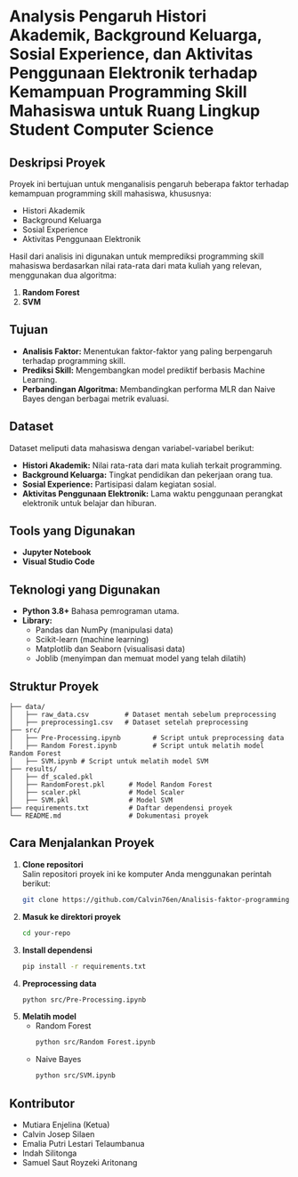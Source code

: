 # Analysis Pengaruh Histori Akademik, Background Keluarga, Sosial Experience, dan Aktivitas Penggunaan Elektronik terhadap Kemampuan Programming Skill Mahasiswa untuk Ruang Lingkup Student Computer Science

## Deskripsi Proyek
Proyek ini bertujuan untuk menganalisis pengaruh beberapa faktor terhadap kemampuan programming skill mahasiswa, khususnya:
- Histori Akademik
- Background Keluarga
- Sosial Experience
- Aktivitas Penggunaan Elektronik

Hasil dari analisis ini digunakan untuk memprediksi programming skill mahasiswa berdasarkan nilai rata-rata dari mata kuliah yang relevan, menggunakan dua algoritma:
1. **Random Forest**
2. **SVM**

## Tujuan
- **Analisis Faktor:** Menentukan faktor-faktor yang paling berpengaruh terhadap programming skill.
- **Prediksi Skill:** Mengembangkan model prediktif berbasis Machine Learning.
- **Perbandingan Algoritma:** Membandingkan performa MLR dan Naive Bayes dengan berbagai metrik evaluasi.

## Dataset
Dataset meliputi data mahasiswa dengan variabel-variabel berikut:
- **Histori Akademik:** Nilai rata-rata dari mata kuliah terkait programming.
- **Background Keluarga:** Tingkat pendidikan dan pekerjaan orang tua.
- **Sosial Experience:** Partisipasi dalam kegiatan sosial.
- **Aktivitas Penggunaan Elektronik:** Lama waktu penggunaan perangkat elektronik untuk belajar dan hiburan.

## Tools yang Digunakan
- **Jupyter Notebook**
- **Visual Studio Code**

## Teknologi yang Digunakan
- **Python 3.8+** Bahasa pemrograman utama.
- **Library:** 
  - Pandas dan NumPy (manipulasi data)
  - Scikit-learn (machine learning)
  - Matplotlib dan Seaborn (visualisasi data)
  - Joblib (menyimpan dan memuat model yang telah dilatih)


## Struktur Proyek
    
    ├── data/
    │   ├── raw_data.csv         # Dataset mentah sebelum preprocessing
    │   ├── preprocessing1.csv   # Dataset setelah preprocessing
    ├── src/
    │   ├── Pre-Processing.ipynb        # Script untuk preprocessing data
    │   ├── Random Forest.ipynb         # Script untuk melatih model Random Forest
    │   ├── SVM.ipynb # Script untuk melatih model SVM
    ├── results/
    │   ├── df_scaled.pkl 
    │   ├── RandomForest.pkl      # Model Random Forest
    │   ├── scaler.pkl            # Model Scaler
    │   ├── SVM.pkl               # Model SVM
    ├── requirements.txt          # Daftar dependensi proyek
    └── README.md                 # Dokumentasi proyek

## Cara Menjalankan Proyek

1. **Clone repositori**  
   Salin repositori proyek ini ke komputer Anda menggunakan perintah berikut:
   ```bash
   git clone https://github.com/Calvin76en/Analisis-faktor-programming-skill.git
2. **Masuk ke direktori proyek**
   ```bash
   cd your-repo
3. **Install dependensi**
   ```bash
   pip install -r requirements.txt
4. **Preprocessing data**
   ```bash
   python src/Pre-Processing.ipynb
5. **Melatih model**
   - Random Forest
       ```bash
       python src/Random Forest.ipynb
    - Naive Bayes
       ```bash
       python src/SVM.ipynb

## Kontributor
- Mutiara Enjelina (Ketua)
- Calvin Josep Silaen
- Emalia Putri Lestari Telaumbanua
- Indah Silitonga
- Samuel Saut Royzeki Aritonang
